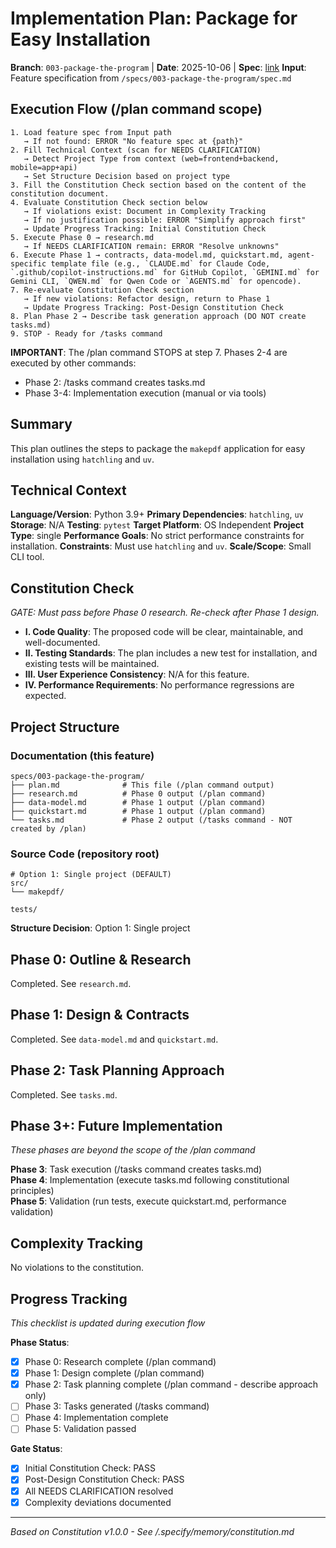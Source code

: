 # Implementation Plan: Package for Easy Installation

**Branch**: `003-package-the-program` | **Date**: 2025-10-06 | **Spec**: [link](./spec.md)
**Input**: Feature specification from `/specs/003-package-the-program/spec.md`

## Execution Flow (/plan command scope)
```
1. Load feature spec from Input path
   → If not found: ERROR "No feature spec at {path}"
2. Fill Technical Context (scan for NEEDS CLARIFICATION)
   → Detect Project Type from context (web=frontend+backend, mobile=app+api)
   → Set Structure Decision based on project type
3. Fill the Constitution Check section based on the content of the constitution document.
4. Evaluate Constitution Check section below
   → If violations exist: Document in Complexity Tracking
   → If no justification possible: ERROR "Simplify approach first"
   → Update Progress Tracking: Initial Constitution Check
5. Execute Phase 0 → research.md
   → If NEEDS CLARIFICATION remain: ERROR "Resolve unknowns"
6. Execute Phase 1 → contracts, data-model.md, quickstart.md, agent-specific template file (e.g., `CLAUDE.md` for Claude Code, `.github/copilot-instructions.md` for GitHub Copilot, `GEMINI.md` for Gemini CLI, `QWEN.md` for Qwen Code or `AGENTS.md` for opencode).
7. Re-evaluate Constitution Check section
   → If new violations: Refactor design, return to Phase 1
   → Update Progress Tracking: Post-Design Constitution Check
8. Plan Phase 2 → Describe task generation approach (DO NOT create tasks.md)
9. STOP - Ready for /tasks command
```

**IMPORTANT**: The /plan command STOPS at step 7. Phases 2-4 are executed by other commands:
- Phase 2: /tasks command creates tasks.md
- Phase 3-4: Implementation execution (manual or via tools)

## Summary
This plan outlines the steps to package the `makepdf` application for easy installation using `hatchling` and `uv`.

## Technical Context
**Language/Version**: Python 3.9+
**Primary Dependencies**: `hatchling`, `uv`
**Storage**: N/A
**Testing**: `pytest`
**Target Platform**: OS Independent
**Project Type**: single
**Performance Goals**: No strict performance constraints for installation.
**Constraints**: Must use `hatchling` and `uv`.
**Scale/Scope**: Small CLI tool.

## Constitution Check
*GATE: Must pass before Phase 0 research. Re-check after Phase 1 design.*

- **I. Code Quality**: The proposed code will be clear, maintainable, and well-documented.
- **II. Testing Standards**: The plan includes a new test for installation, and existing tests will be maintained.
- **III. User Experience Consistency**: N/A for this feature.
- **IV. Performance Requirements**: No performance regressions are expected.

## Project Structure

### Documentation (this feature)
```
specs/003-package-the-program/
├── plan.md              # This file (/plan command output)
├── research.md          # Phase 0 output (/plan command)
├── data-model.md        # Phase 1 output (/plan command)
├── quickstart.md        # Phase 1 output (/plan command)
└── tasks.md             # Phase 2 output (/tasks command - NOT created by /plan)
```

### Source Code (repository root)
```
# Option 1: Single project (DEFAULT)
src/
└── makepdf/

tests/
```

**Structure Decision**: Option 1: Single project

## Phase 0: Outline & Research
Completed. See `research.md`.

## Phase 1: Design & Contracts
Completed. See `data-model.md` and `quickstart.md`.

## Phase 2: Task Planning Approach
Completed. See `tasks.md`.

## Phase 3+: Future Implementation
*These phases are beyond the scope of the /plan command*

**Phase 3**: Task execution (/tasks command creates tasks.md)  
**Phase 4**: Implementation (execute tasks.md following constitutional principles)  
**Phase 5**: Validation (run tests, execute quickstart.md, performance validation)

## Complexity Tracking
No violations to the constitution.

## Progress Tracking
*This checklist is updated during execution flow*

**Phase Status**:
- [x] Phase 0: Research complete (/plan command)
- [x] Phase 1: Design complete (/plan command)
- [x] Phase 2: Task planning complete (/plan command - describe approach only)
- [ ] Phase 3: Tasks generated (/tasks command)
- [ ] Phase 4: Implementation complete
- [ ] Phase 5: Validation passed

**Gate Status**:
- [x] Initial Constitution Check: PASS
- [x] Post-Design Constitution Check: PASS
- [x] All NEEDS CLARIFICATION resolved
- [x] Complexity deviations documented

---
*Based on Constitution v1.0.0 - See /.specify/memory/constitution.md*